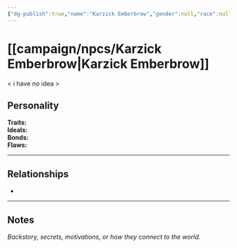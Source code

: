 ```yaml
---
{"dg-publish":true,"name":"Karzick Emberbrow","gender":null,"race":null,"class":null,"level":null,"alignment":null,"background":null,"role":null,"status":null,"current_location":null,"faction":null,"affiliation":null,"first_appearance":null,"description":null,"tags":["character","npc"],"permalink":"/campaign/npcs/karzick-emberbrow/","dgPassFrontmatter":true,"noteIcon":"","created":"2025-10-26T19:52:43.835-07:00","updated":"2025-10-27T13:37:53.420-07:00"}
---
```


# [[campaign/npcs/Karzick Emberbrow\|Karzick Emberbrow]]
< i have no idea >
## Personality
**Traits:**  
**Ideals:**  
**Bonds:**  
**Flaws:**  

---

## Relationships
- 

---

## Notes
*Backstory, secrets, motivations, or how they connect to the world.*